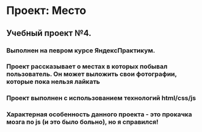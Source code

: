 # Проект: Место
## Учебный проект №4.
### Выполнен на певром курсе ЯндексПрактикум.
### Проект рассказывает о местах в которых побывал пользователь. Он может выложить свои фотографии, которые пока нельзя лайкать
### Проект выполнен с использованием технологий html/css/js
### Характерная особенность данного проекта - это прокачка мозга по js (и это было больно), но я справился!
